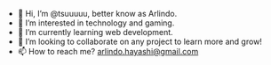 - 👋 Hi, I’m @tsuuuuu, better know as Arlindo.
- 👀 I’m interested in technology and gaming.
- 🌱 I’m currently learning web development.
- 💞️ I’m looking to collaborate on any project to learn more and grow!
- 📫 How to reach me? arlindo.hayashi@gmail.com

<!---
tsuuuuu/tsuuuuu is a ✨ special ✨ repository because its `README.md` (this file) appears on your GitHub profile.
You can click the Preview link to take a look at your changes.
--->
